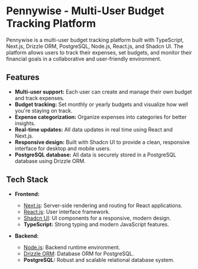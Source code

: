 # Pennywise - Multi-User Budget Tracking Platform

Pennywise is a multi-user budget tracking platform built with TypeScript, Next.js, Drizzle ORM, PostgreSQL, Node.js, React.js, and Shadcn UI. The platform allows users to track their expenses, set budgets, and monitor their financial goals in a collaborative and user-friendly environment.

## Features

- **Multi-user support:** Each user can create and manage their own budget and track expenses.
- **Budget tracking:** Set monthly or yearly budgets and visualize how well you're staying on track.
- **Expense categorization:** Organize expenses into categories for better insights.
- **Real-time updates:** All data updates in real time using React and Next.js.
- **Responsive design:** Built with Shadcn UI to provide a clean, responsive interface for desktop and mobile users.
- **PostgreSQL database:** All data is securely stored in a PostgreSQL database using Drizzle ORM.

## Tech Stack

- **Frontend:**
  - [Next.js](https://nextjs.org/): Server-side rendering and routing for React applications.
  - [React.js](https://reactjs.org/): User interface framework.
  - [Shadcn UI](https://shadcn.dev/): UI components for a responsive, modern design.
  - **TypeScript:** Strong typing and modern JavaScript features.

- **Backend:**
  - [Node.js](https://nodejs.org/): Backend runtime environment.
  - [Drizzle ORM](https://drizzle.team/): Database ORM for PostgreSQL.
  - **PostgreSQL:** Robust and scalable relational database system.

